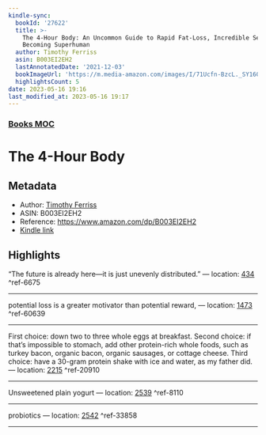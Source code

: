 ```yaml
---
kindle-sync:
  bookId: '27622'
  title: >-
    The 4-Hour Body: An Uncommon Guide to Rapid Fat-Loss, Incredible Sex, and
    Becoming Superhuman
  author: Timothy Ferriss
  asin: B003EI2EH2
  lastAnnotatedDate: '2021-12-03'
  bookImageUrl: 'https://m.media-amazon.com/images/I/71Ucfn-BzcL._SY160.jpg'
  highlightsCount: 5
date: 2023-05-16 19:16
last_modified_at: 2023-05-16 19:17
---  
```

### [Books MOC](Books%20MOC.md)
# The 4-Hour Body
## Metadata
* Author: [Timothy Ferriss](https://www.amazon.comundefined)
* ASIN: B003EI2EH2
* Reference: https://www.amazon.com/dp/B003EI2EH2
* [Kindle link](kindle://book?action=open&asin=B003EI2EH2)

## Highlights
“The future is already here—it is just unevenly distributed.” — location: [434](kindle://book?action=open&asin=B003EI2EH2&location=434) ^ref-6675

---
potential loss is a greater motivator than potential reward, — location: [1473](kindle://book?action=open&asin=B003EI2EH2&location=1473) ^ref-60639

---
First choice: down two to three whole eggs at breakfast. Second choice: if that’s impossible to stomach, add other protein-rich whole foods, such as turkey bacon, organic bacon, organic sausages, or cottage cheese. Third choice: have a 30-gram protein shake with ice and water, as my father did. — location: [2215](kindle://book?action=open&asin=B003EI2EH2&location=2215) ^ref-20910

---
Unsweetened plain yogurt — location: [2539](kindle://book?action=open&asin=B003EI2EH2&location=2539) ^ref-8110

---
probiotics — location: [2542](kindle://book?action=open&asin=B003EI2EH2&location=2542) ^ref-33858

---
